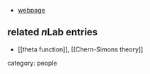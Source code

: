 

* [webpage](http://www.math.ttu.edu/~rgelca/)

## related $n$Lab entries

* [[theta function]], [[Chern-Simons theory]]

category: people